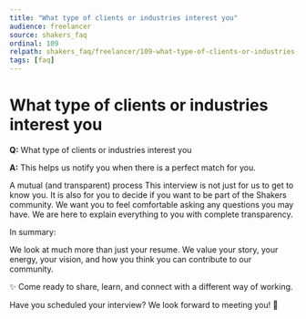 ```yaml
---
title: "What type of clients or industries interest you"
audience: freelancer
source: shakers_faq
ordinal: 109
relpath: shakers_faq/freelancer/109-what-type-of-clients-or-industries-interest-you.md
tags: [faq]
---
```


# What type of clients or industries interest you

**Q:** What type of clients or industries interest you

**A:** This helps us notify you when there is a perfect match for you.

A mutual (and transparent) process
This interview is not just for us to get to know you. It is also for you to decide if you want to be part of the Shakers community.
We want you to feel comfortable asking any questions you may have. We are here to explain everything to you with complete transparency.

In summary:

We look at much more than just your resume. We value your story, your energy, your vision, and how you think you can contribute to our community.

✨ Come ready to share, learn, and connect with a different way of working.

Have you scheduled your interview? We look forward to meeting you! 🚀
